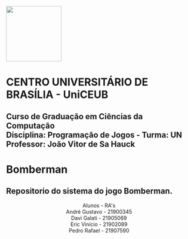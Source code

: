 <div align="left">
<img src="https://user-images.githubusercontent.com/58218137/130082979-2df16255-3144-4a6e-94d2-9f84fdbfafec.png" width="150px"/>
</div>
<h1>CENTRO UNIVERSITÁRIO DE BRASÍLIA - UniCEUB<br></h1>
<h2>Curso de Graduação em Ciências da Computação<br>
Disciplina: Programação de Jogos - Turma: UN<br>
Professor: João Vitor de Sa Hauck<br></h2>


<h1>Bomberman</h1>
 
 <h2>Repositorio do sistema do jogo Bomberman.</h2>
<center>
 Alunos           - RA's<br>
 André Gustavo    - 21900345<br>
 Davi Galati      - 21905069<br>
 Eric Vinício     - 21902089<br>
 Pedro Rafael     - 21907590</center>

